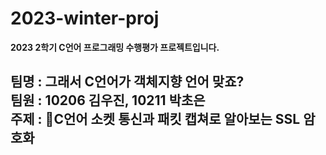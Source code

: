 # 2023-winter-proj
**2023 2학기 C언어 프로그래밍 수행평가 프로젝트입니다.**

팀명 : 그래서 C언어가 객체지향 언어 맞죠?  
팀원 : 10206 김우진, 10211 박초은  
주제 : C언어 소켓 통신과 패킷 캡쳐로 알아보는 SSL 암호화
---  
